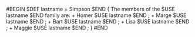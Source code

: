 #BEGIN 
   $DEF lastname = Simpson $END
   {
      The members of the $USE lastname $END family are: 
         + Homer $USE lastname $END ; 
         + Marge $USE lastname $END ; 
         + Bart $USE lastname $END ; 
         + Lisa $USE lastname $END ; 
         + Maggie $USE lastname $END ; 
   } 
#END   
